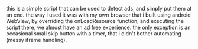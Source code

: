this is a simple script that can be used to detect ads, and simply put them at an end.
the way i used it was with my own browser that i built using android WebView, 
by overriding the onLoadResource function, and executing the script there, we almost have an ad free experience.
the only exception is an occasional small skip button with a timer, that i didn't bother automating (messy iframe handling). 

